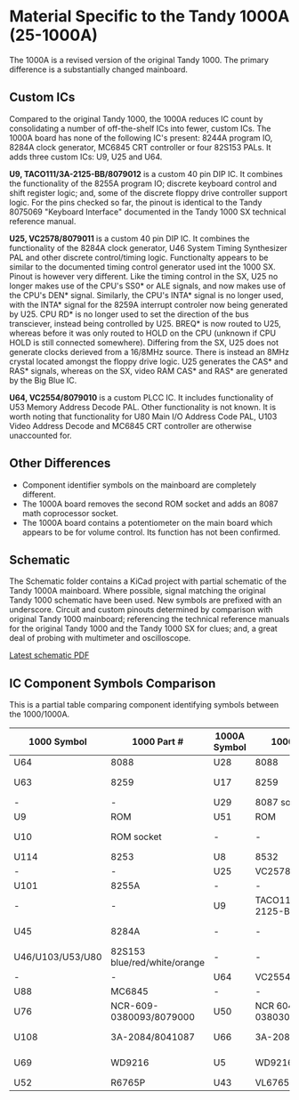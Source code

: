 Material Specific to the Tandy 1000A (25-1000A)
===============================================

The 1000A is a revised version of the original Tandy 1000. The primary difference is a
substantially changed mainboard.

Custom ICs
----------

Compared to the original Tandy 1000, the 1000A reduces IC count by consolidating a number of 
off-the-shelf ICs into fewer, custom ICs. The 1000A board has none of the following IC's present: 
8244A program IO, 8284A clock generator, MC6845 CRT controller or four 82S153 PALs. It adds three
custom ICs: U9, U25 and U64.

**U9, TACO111/3A-2125-BB/8079012** is a custom 40 pin DIP IC. It combines the functionality of the
8255A program IO; discrete keyboard control and shift register logic; and, some of the discrete
floppy drive controller support logic. For the pins checked so far, the pinout is identical to the Tandy 
8075069 "Keyboard Interface" documented in the Tandy 1000 SX technical reference manual.

**U25, VC2578/8079011** is a custom 40 pin DIP IC. It combines the functionality of the 8284A clock
generator, U46 System Timing Synthesizer PAL and other discrete control/timing logic. Functionalty
appears to be similar to the documented timing control generator used int the 1000 SX. Pinout is
however very different. Like the timing control in the SX, U25 no longer makes use of the CPU's SS0*
or ALE signals, and now makes use of the CPU's DEN* signal. Similarly, the CPU's INTA* signal is no
longer used, with the INTA* signal for the 8259A interrupt controler now being generated by U25.
CPU RD* is no longer used to set the direction of the bus transciever, instead being controlled by U25.
BREQ* is now routed to U25, whereas before it was only routed to HOLD on the CPU (unknown if CPU HOLD
is still connected somewhere). Differing from the SX, U25 does not generate clocks derieved from a
16/8MHz source. There is instead an 8MHz crystal located amongst the floppy drive logic. U25 generates
the CAS* and RAS* signals, whereas on the SX, video RAM CAS* and RAS* are generated by the Big Blue IC.
 
**U64, VC2554/8079010** is a custom PLCC IC. It includes functionality of U53 Memory Address Decode PAL.
Other functionality is not known. It is worth noting that functionality for U80 Main I/O Address 
Code PAL, U103 Video Address Decode and MC6845 CRT controller are otherwise unaccounted for. 

Other Differences
-----------------

* Component identifier symbols on the mainboard are completely different. 
* The 1000A board removes the second ROM socket and adds an 8087 math coprocessor socket.
* The 1000A board contains a potentiometer on the main board which appears to be for volume control.
  Its function has not been confirmed.

Schematic
---------
The Schematic folder contains a KiCad project with partial schematic of the Tandy 1000A mainboard. 
Where possible, signal matching the original Tandy 1000 schematic have been used. New symbols are
prefixed with an underscore. Circuit and custom pinouts determined by comparison with original Tandy
1000 mainboard; referencing the technical reference manuals for the original Tandy 1000 and the
Tandy 1000 SX for clues; and, a great deal of probing with multimeter and oscilloscope.

[Latest schematic PDF](Schematic/Tandy1000A.pdf)

IC Component Symbols Comparison
-------------------------------

This is a partial table comparing component identifying symbols between the 1000/1000A.

| 1000 Symbol      | 1000 Part #                  | 1000A Symbol | 1000A Part #               | Description          |
| ---------------- | ---------------------------- | ------------ | -------------------------- | -------------------- |
| U64              | 8088                         | U28          | 8088                       | CPU                  |
| U63              | 8259                         | U17          | 8259                       | Interrupt controller |
| -                | -                            | U29          | 8087 socket                | Math co pro          |
| U9               | ROM                          | U51          | ROM                        | BIOS ROM             |
| U10              | ROM socket                   | -            | -                          | Extra ROM socket     |
| U114             | 8253                         | U8           | 8532                       | Timer                |
| -                | -                            | U25          | VC2578/8079011             | Custom               |
| U101             | 8255A                        | -            | -                          | Program IO           |
| -                | -                            | U9           | TACO111/3A-2125-BB/8079012 | Custom               |
| U45              | 8284A                        | -            | -                          | Clock generator      |
| U46/U103/U53/U80 | 82S153 blue/red/white/orange | -            | -                          | Programmable logic   |
| -                | -                            | U64          | VC2554/8079010             | Custom PLCC          |
| U88              | MC6845                       | -            | -                          | CRT controller       |
| U76              | NCR-609-0380093/8079000      | U50          | NCR 604-0380300/80790001   | Custom video array   |
| U108             | 3A-2084/8041087              | U66          | 3A-2084/8041087            | Custom gate array    |
| U69              | WD9216                       | U5           | WD9216                     | FDC data separator   |
| U52              | R6765P                       | U43          | VL6765-04PC                | 8782 FDC             |

